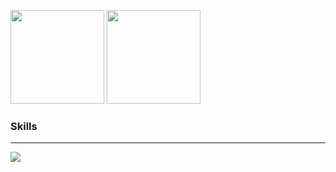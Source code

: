 <p>
  <img height="150px" src="https://github-readme-stats.vercel.app/api?username=hal0309&count_private=true&show_icons=true&theme=graywhite"/>
  <img height="150px" src="https://github-readme-stats.vercel.app/api/top-langs/?username=hal0309&count_private=true&theme=graywhite"/>
</p>


### Skills

---
<img src="https://skillicons.dev/icons?i=kotlin,java,gradle,mysql,py,pytorch,c,cpp,html,css,js,spring,react,androidstudio,idea,vscode,postman,git,github,arduino,figma,ps,ae,ai,xd" /> <br /><br />
